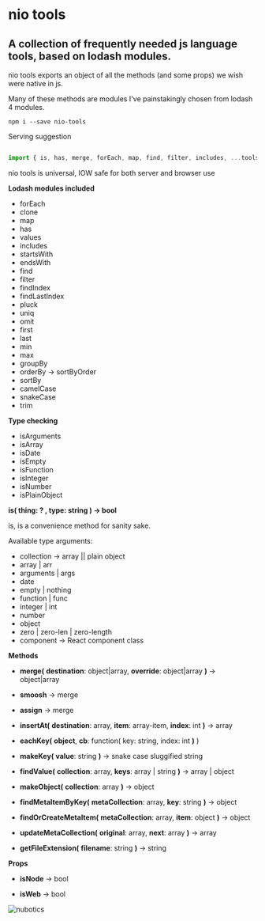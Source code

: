 # nio tools

## A collection of frequently needed js language tools, based on lodash modules.

nio tools exports an object of all the methods (and some props) we wish were native in js.

Many of these methods are modules I've painstakingly chosen from lodash 4 modules.

```
npm i --save nio-tools
```

Serving suggestion

```javascript

import { is, has, merge, forEach, map, find, filter, includes, ...tools } from 'nio-tools'

```

nio tools is universal, IOW safe for both server and browser use


**Lodash modules included** 

 - forEach
 - clone
 - map
 - has
 - values
 - includes
 - startsWith
 - endsWith
 - find
 - filter
 - findIndex
 - findLastIndex
 - pluck
 - uniq
 - omit
 - first
 - last
 - min
 - max
 - groupBy
 - orderBy -> sortByOrder
 - sortBy
 - camelCase
 - snakeCase
 - trim
 
**Type checking** 

 - isArguments
 - isArray
 - isDate
 - isEmpty
 - isFunction
 - isInteger
 - isNumber
 - isPlainObject


**is( thing: ? , type: string ) -> bool**

is, is a convenience method for sanity sake.

Available type arguments:

 - collection -> array || plain object
 - array | arr
 - arguments | args
 - date
 - empty | nothing
 - function | func
 - integer | int
 - number
 - object
 - zero | zero-len | zero-length
 - component -> React component class


**Methods**

 - **merge(** **destination**: object|array, **override**: object|array **)** -> object|array
 
 - **smoosh** -> merge
 
 - **assign** -> merge
 
 - **insertAt(** **destination**: array, **item**: array-item, **index**: int **)** -> array
 
 - **eachKey(** **object**, **cb**: function( key: string, index: int **)** )
 
 - **makeKey(** **value**: string **)** -> snake case sluggified string
 
 - **findValue(** **collection**: array, **keys**: array | string **)** -> array | object
 
 - **makeObject(** **collection**: array **)** -> object
 
 - **findMetaItemByKey(** **metaCollection**: array, **key**: string **)** -> object
 
 - **findOrCreateMetaItem(** **metaCollection**: array, **item**: object **)** -> object
 
 - **updateMetaCollection(** **original**: array, **next**: array **)** -> array
 
 - **getFileExtension(** **filename**: string **)** -> string

 
**Props**
 
 - **isNode** -> bool
 
 - **isWeb** -> bool

 
![nubotics](https://avatars0.githubusercontent.com/u/6399329?v=3&s=200 "nubotics")
